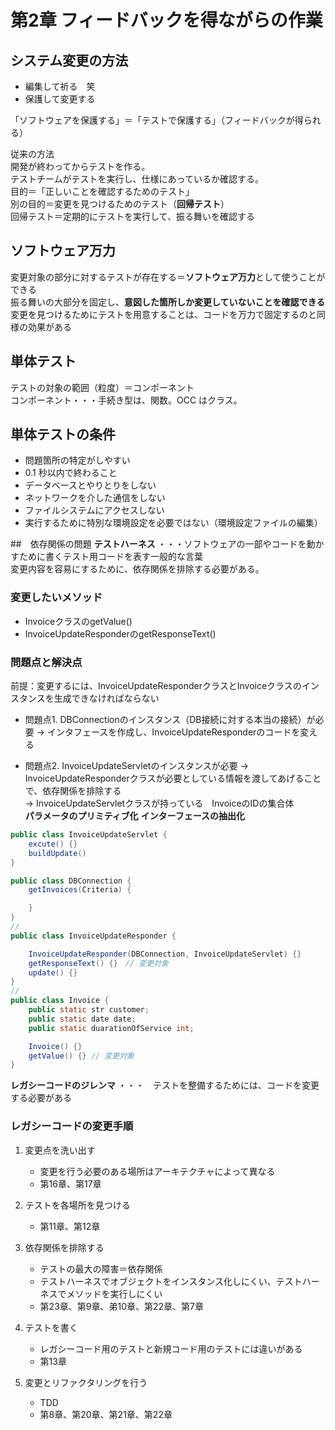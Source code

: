 # 第2章 フィードバックを得ながらの作業

## システム変更の方法

- 編集して祈る　笑
- 保護して変更する

「ソフトウェアを保護する」＝「テストで保護する」（フィードバックが得られる）

従来の方法  
開発が終わってからテストを作る。  
テストチームがテストを実行し、仕様にあっているか確認する。  
目的＝「正しいことを確認するためのテスト」
<br>
別の目的＝変更を見つけるためのテスト（**回帰テスト**）  
回帰テスト＝定期的にテストを実行して、振る舞いを確認する

## ソフトウェア万力

変更対象の部分に対するテストが存在する＝**ソフトウェア万力**として使うことができる  
振る舞いの大部分を固定し、**意図した箇所しか変更していないことを確認できる**  
変更を見つけるためにテストを用意することは、コードを万力で固定するのと同様の効果がある

## 単体テスト

テストの対象の範囲（粒度）＝コンポーネント  
コンポーネント・・・手続き型は、関数。OCC はクラス。

## 単体テストの条件

- 問題箇所の特定がしやすい
- 0.1 秒以内で終わること
- データベースとやりとりをしない
- ネットワークを介した通信をしない
- ファイルシステムにアクセスしない
- 実行するために特別な環境設定を必要ではない（環境設定ファイルの編集）

##　依存関係の問題
**テストハーネス** ・・・ソフトウェアの一部やコードを動かすために書くテスト用コードを表す一般的な言葉  
変更内容を容易にするために、依存関係を排除する必要がある。 


### 変更したいメソッド
- InvoiceクラスのgetValue()
- InvoiceUpdateResponderのgetResponseText()

### 問題点と解決点
前提：変更するには、InvoiceUpdateResponderクラスとInvoiceクラスのインスタンスを生成できなければならない  
- 問題点1. DBConnectionのインスタンス（DB接続に対する本当の接続）が必要
-> インタフェースを作成し、InvoiceUpdateResponderのコードを変える  


- 問題点2. InvoiceUpdateServletのインスタンスが必要
-> InvoiceUpdateResponderクラスが必要としている情報を渡してあげることで、依存関係を排除する  
-> InvoiceUpdateServletクラスが持っている　InvoiceのIDの集合体  
**パラメータのプリミティブ化** **インターフェースの抽出化**


```Java
public class InvoiceUpdateServlet {
    excute() {}
    buildUpdate()
}

public class DBConnection {
    getInvoices(Criteria) {

    }
}
// 
public class InvoiceUpdateResponder {

    InvoiceUpdateResponder(DBConnection, InvoiceUpdateServlet) {}
    getResponseText() {}　// 変更対象
    update() {}
}
// 
public class Invoice {
    public static str customer;
    public static date date;
    public static duarationOfService int;

    Invoice() {}
    getValue() {} // 変更対象
}
```

**レガシーコードのジレンマ** ・・・　テストを整備するためには、コードを変更する必要がある

### レガシーコードの変更手順
1. 変更点を洗い出す
   - 変更を行う必要のある場所はアーキテクチャによって異なる
   - 第16章、第17章

2. テストを各場所を見つける
   - 第11章、第12章

3. 依存関係を排除する
   - テストの最大の障害＝依存関係
   - テストハーネスでオブジェクトをインスタンス化しにくい、テストハーネスでメソッドを実行しにくい
   - 第23章、第9章、弟10章、第22章、第7章

4. テストを書く
   - レガシーコード用のテストと新規コード用のテストには違いがある
   - 第13章

5. 変更とリファクタリングを行う
   - TDD
   - 第8章、第20章、第21章、第22章



